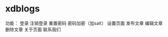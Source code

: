 # xdblogs

功能：
    登录
    注销登录
    重置密码
    密码加密（加salt）
    设置页面
    发布文章
    编辑文章
    删除文章
    关于页面
    联系我们
    
    
    
